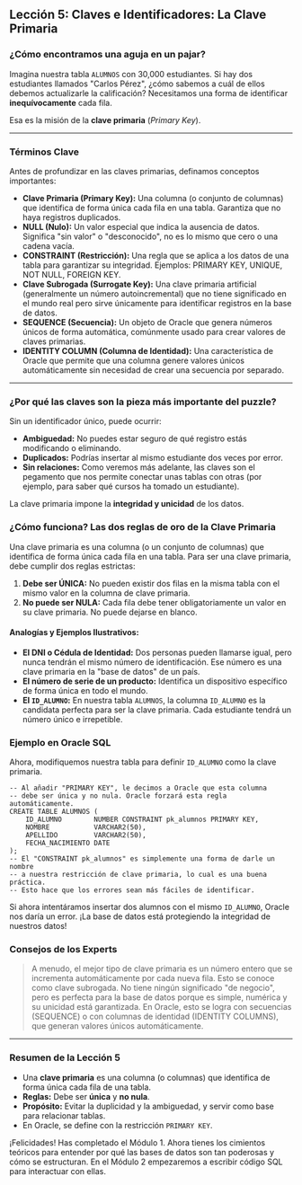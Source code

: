 ## Lección 5: Claves e Identificadores: La Clave Primaria

### ¿Cómo encontramos una aguja en un pajar?

Imagina nuestra tabla `ALUMNOS` con 30,000 estudiantes. Si hay dos estudiantes llamados "Carlos Pérez", ¿cómo sabemos a cuál de ellos debemos actualizarle la calificación? Necesitamos una forma de identificar **inequívocamente** cada fila.

Esa es la misión de la **clave primaria** (*Primary Key*).

---

### Términos Clave

Antes de profundizar en las claves primarias, definamos conceptos importantes:

- **Clave Primaria (Primary Key):** Una columna (o conjunto de columnas) que identifica de forma única cada fila en una tabla. Garantiza que no haya registros duplicados.
- **NULL (Nulo):** Un valor especial que indica la ausencia de datos. Significa "sin valor" o "desconocido", no es lo mismo que cero o una cadena vacía.
- **CONSTRAINT (Restricción):** Una regla que se aplica a los datos de una tabla para garantizar su integridad. Ejemplos: PRIMARY KEY, UNIQUE, NOT NULL, FOREIGN KEY.
- **Clave Subrogada (Surrogate Key):** Una clave primaria artificial (generalmente un número autoincremental) que no tiene significado en el mundo real pero sirve únicamente para identificar registros en la base de datos.
- **SEQUENCE (Secuencia):** Un objeto de Oracle que genera números únicos de forma automática, comúnmente usado para crear valores de claves primarias.
- **IDENTITY COLUMN (Columna de Identidad):** Una característica de Oracle que permite que una columna genere valores únicos automáticamente sin necesidad de crear una secuencia por separado.

---

### ¿Por qué las claves son la pieza más importante del puzzle?

Sin un identificador único, puede ocurrir:
- **Ambiguedad:** No puedes estar seguro de qué registro estás modificando o eliminando.
- **Duplicados:** Podrías insertar al mismo estudiante dos veces por error.
- **Sin relaciones:** Como veremos más adelante, las claves son el pegamento que nos permite conectar unas tablas con otras (por ejemplo, para saber qué cursos ha tomado un estudiante).

La clave primaria impone la **integridad y unicidad** de los datos.

### ¿Cómo funciona? Las dos reglas de oro de la Clave Primaria

Una clave primaria es una columna (o un conjunto de columnas) que identifica de forma única cada fila en una tabla. Para ser una clave primaria, debe cumplir dos reglas estrictas:

1.  **Debe ser ÚNICA:** No pueden existir dos filas en la misma tabla con el mismo valor en la columna de clave primaria.
2.  **No puede ser NULA:** Cada fila debe tener obligatoriamente un valor en su clave primaria. No puede dejarse en blanco.

#### Analogías y Ejemplos Ilustrativos:

- **El DNI o Cédula de Identidad:** Dos personas pueden llamarse igual, pero nunca tendrán el mismo número de identificación. Ese número es una clave primaria en la "base de datos" de un país.
- **El número de serie de un producto:** Identifica un dispositivo específico de forma única en todo el mundo.
- **El `ID_ALUMNO`:** En nuestra tabla `ALUMNOS`, la columna `ID_ALUMNO` es la candidata perfecta para ser la clave primaria. Cada estudiante tendrá un número único e irrepetible.

### Ejemplo en Oracle SQL

Ahora, modifiquemos nuestra tabla para definir `ID_ALUMNO` como la clave primaria.

```oracle
-- Al añadir "PRIMARY KEY", le decimos a Oracle que esta columna
-- debe ser única y no nula. Oracle forzará esta regla automáticamente.
CREATE TABLE ALUMNOS (
    ID_ALUMNO        NUMBER CONSTRAINT pk_alumnos PRIMARY KEY,
    NOMBRE           VARCHAR2(50),
    APELLIDO         VARCHAR2(50),
    FECHA_NACIMIENTO DATE
);
-- El "CONSTRAINT pk_alumnos" es simplemente una forma de darle un nombre
-- a nuestra restricción de clave primaria, lo cual es una buena práctica.
-- Esto hace que los errores sean más fáciles de identificar.
```

Si ahora intentáramos insertar dos alumnos con el mismo `ID_ALUMNO`, Oracle nos daría un error. ¡La base de datos está protegiendo la integridad de nuestros datos!

### Consejos de los Experts

> A menudo, el mejor tipo de clave primaria es un número entero que se incrementa automáticamente por cada nueva fila. Esto se conoce como clave subrogada. No tiene ningún significado "de negocio", pero es perfecta para la base de datos porque es simple, numérica y su unicidad está garantizada. En Oracle, esto se logra con secuencias (SEQUENCE) o con columnas de identidad (IDENTITY COLUMNS), que generan valores únicos automáticamente.

---

### Resumen de la Lección 5

- Una **clave primaria** es una columna (o columnas) que identifica de forma única cada fila de una tabla.
- **Reglas:** Debe ser **única** y **no nula**.
- **Propósito:** Evitar la duplicidad y la ambiguedad, y servir como base para relacionar tablas.
- En Oracle, se define con la restricción `PRIMARY KEY`.

¡Felicidades! Has completado el Módulo 1. Ahora tienes los cimientos teóricos para entender por qué las bases de datos son tan poderosas y cómo se estructuran. En el Módulo 2 empezaremos a escribir código SQL para interactuar con ellas.